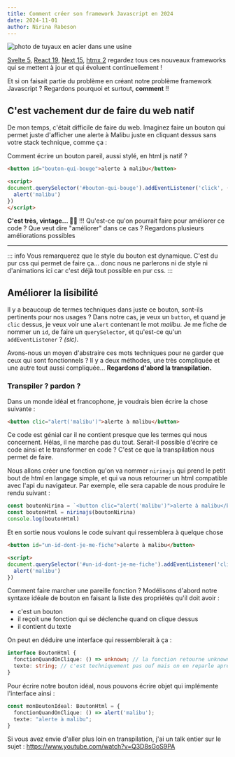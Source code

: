 ```yaml
---
title: Comment créer son framework Javascript en 2024
date: 2024-11-01
author: Nirina Rabeson
---
```

<script setup>
import BoutonQuiBougeALancienne from './BoutonQuiBougeALancienne.vue'
import BoutonMalibu2 from "./creerSonFramework/BoutonMalibu2.vue"
</script>

![photo de tuyaux en acier dans une usine](/crystal-kwok-xD5SWy7hMbw-unsplash.jpg)

[Svelte 5](https://svelte.dev/blog/svelte-5-is-alive), [React 19](https://react.dev/blog/2024/04/25/react-19), [Next 15](https://nextjs.org/blog/next-15), [htmx 2](https://htmx.org/) regardez tous ces nouveaux frameworks qui se mettent à jour et qui évoluent continuellement !

Et si on faisait partie du problème en créant notre problème framework Javascript ? Regardons pourquoi et surtout, **comment** !!


## C'est vachement dur de faire du web natif

De mon temps, c'était difficile de faire du web. Imaginez faire un bouton qui permet juste d'afficher une alerte à Malibu juste en cliquant dessus sans votre stack technique, comme ça : <BoutonQuiBougeALancienne />

Comment écrire un bouton pareil, aussi stylé, en html js natif ?

```html
<button id="bouton-qui-bouge">alerte à malibu</button>

<script>
document.querySelector('#bouton-qui-bouge').addEventListener('click', () => {
  alert('malibu')
})
</script>
```

**C'est très, vintage... 💅🏼** !!! Qu'est-ce qu'on pourrait faire pour améliorer ce code ? Que veut dire "améliorer" dans ce cas ? Regardons plusieurs améliorations possibles

---

::: info
Vous remarquerez que le style du bouton est dynamique. C'est du pur css qui permet de faire ça... donc nous ne parlerons ni de style ni d'animations ici car c'est déjà tout possible en pur css.
:::

## Améliorer la lisibilité

Il y a beaucoup de termes techniques dans juste ce bouton, sont-ils pertinents pour nos usages ? Dans notre cas, je veux un `button`, et quand je `clic` dessus, je veux voir une `alert` contenant le mot *malibu*. Je me fiche de nommer un `id`, de faire un `querySelector`, et qu'est-ce qu'un `addEventListener` ? *\(sic\)*. 

Avons-nous un moyen d'abstraire ces mots techniques pour ne garder que ceux qui sont fonctionnels ? Il y a deux méthodes, une très compliquée et une autre tout aussi compliquée... **Regardons d'abord la transpilation.**

### Transpiler ? pardon ?

Dans un monde idéal et francophone, je voudrais bien écrire la chose suivante :

```html
<button clic="alert('malibu')">alerte à malibu</button>
```

Ce code est génial car il ne contient presque que les termes qui nous concernent. Hélas, il ne marche pas du tout. Serait-il possible d'écrire ce code ainsi et le transformer en code ? C'est ce que la transpilation nous permet de faire.

Nous allons créer une fonction qu'on va nommer `nirinajs` qui prend le petit bout de html en langage simple, et qui va nous retourner un html compatible avec l'api du navigateur. Par exemple, elle sera capable de nous produire le rendu suivant :

```ts
const boutonNirina = `<button clic="alert('malibu')">alerte à malibu</button>`
const boutonHtml = nirinajs(boutonNirina)
console.log(boutonHtml)
```

Et en sortie nous voulons le code suivant qui ressemblera à quelque chose

```html
<button id="un-id-dont-je-me-fiche">alerte à malibu</button>

<script>
document.querySelector('#un-id-dont-je-me-fiche').addEventListener('click', () => {
  alert('malibu')
})
```

Comment faire marcher une pareille fonction ? Modélisons d'abord notre syntaxe idéale de bouton en faisant la liste des propriétés qu'il doit avoir :

- c'est un bouton
- il reçoit une fonction qui se déclenche quand on clique dessus
- il contient du texte

On peut en déduire une interface qui ressemblerait à ça :

```ts
interface BoutonHtml {
  fonctionQuandOnClique: () => unknown; // la fonction retourne unknown car je me fiche ici de savoir ce qu'elle fait
  texte: string; // c'est techniquement pas ouf mais on en reparle après...
}
```

Pour écrire notre bouton idéal, nous pouvons écrire objet qui implémente l'interface ainsi :

```ts
const monBoutonIdeal: BoutonHtml = {
  fonctionQuandOnClique: () => alert('malibu');
  texte: "alerte à malibu";
}
```



<BoutonMalibu2 />

Si vous avez envie d'aller plus loin en transpilation, j'ai un talk entier sur le sujet : <https://www.youtube.com/watch?v=Q3D8sGoS9PA>
